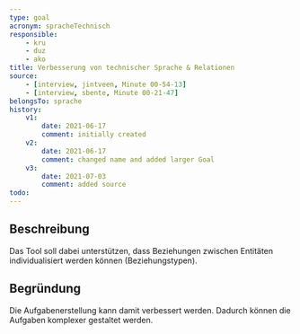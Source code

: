 ```yaml
---
type: goal
acronym: spracheTechnisch
responsible: 
    - kru
    - duz
    - ako
title: Verbesserung von technischer Sprache & Relationen 
source:
    - [interview, jintveen, Minute 00-54-13]
    - [interview, sbente, Minute 00-21-47]
belongsTo: sprache
history:
    v1:
        date: 2021-06-17
        comment: initially created
    v2:
        date: 2021-06-17
        comment: changed name and added larger Goal
    v3:
        date: 2021-07-03
        comment: added source
todo: 
---
```


## Beschreibung

Das Tool soll dabei unterstützen, dass Beziehungen zwischen Entitäten individualisiert werden können (Beziehungstypen).

## Begründung

Die Aufgabenerstellung kann damit verbessert werden. Dadurch können die Aufgaben komplexer gestaltet werden.

